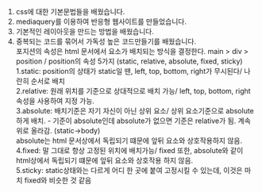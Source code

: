 1. css에 대한 기본문법들을 배웠습니다.
2. mediaquery를 이용하여 반응형 웹사이트를 만들었습니다.
3. 기본적인 레이아웃을 만드는 방법을 배웠습니다.
4. 중복되는 코드를 묶어서 가독성 높은 코드만들기를 배웠습니다.   
포지션의 속성은 html 문서에서 요소가 배치되는 방식을 결정한다.         main > div > position / position의 속성 5가지 (static, relative, absolute, fixed, sticky)   
   1.static: position의 상태가 static일 땐, left, top, bottom, right가 무시된다/ 나란히 순서로 배치   
   2.relative: 원래 위치를 기준으로 상대적으로 배치 가능/ left, top, bottom, right속성을 사용하여 지정 가능.       
   3.absolute: 배치기준은 자기 자신이 아닌 상위 요소/ 상위 요소기준으로 absolute하게 배치.                - 기준이 absolute인데 absolute가 없으면 기준은 relative가 됨. 계속 위로 올라감. (static->body)      
   absolute는 html 문서상에서 독립되기 떄문에 앞뒤 요소와 상호작용하지 않음.       
   4.fixed: 말 그대로 항상 고정된 위치에 배치가능/ fixed 또한, absolute와 같이 html상에서 독립되기 떄문에 앞뒤 요소와 상호작용 하지 않음.       
   5.sticky: static상태와는 다르게 어디 한 곳에 붙여 고정시킬 수 있는데, 이것은 마치 fixed와 비슷한 것 같음        
